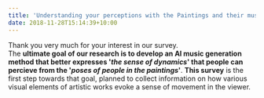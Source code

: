 ```yaml
---
title: 'Understanding your perceptions with the Paintings and their musical representations'
date: 2018-11-28T15:14:39+10:00
---
```



Thank you very much for your interest in our survey.  
The **ultimate goal of our research is to develop an AI music generation method that better expresses '_the sense of dynamics_' that people can percieve from the '_poses of people in the paintings_'**. **This survey** is the first step towards that goal, planned to collect information on how various visual elements of artistic works evoke a sense of movement in the viewer. 

